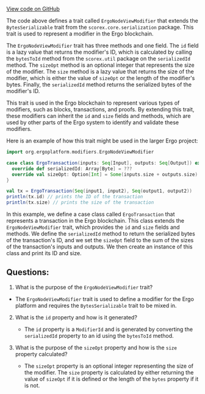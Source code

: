 [View code on GitHub](https://github.com/ergoplatform/ergo/src/main/scala/org/ergoplatform/modifiers/ErgoNodeViewModifier.scala)

The code above defines a trait called `ErgoNodeViewModifier` that extends the `BytesSerializable` trait from the `scorex.core.serialization` package. This trait is used to represent a modifier in the Ergo blockchain. 

The `ErgoNodeViewModifier` trait has three methods and one field. The `id` field is a lazy value that returns the modifier's ID, which is calculated by calling the `bytesToId` method from the `scorex.util` package on the `serializedId` method. The `sizeOpt` method is an optional integer that represents the size of the modifier. The `size` method is a lazy value that returns the size of the modifier, which is either the value of `sizeOpt` or the length of the modifier's bytes. Finally, the `serializedId` method returns the serialized bytes of the modifier's ID.

This trait is used in the Ergo blockchain to represent various types of modifiers, such as blocks, transactions, and proofs. By extending this trait, these modifiers can inherit the `id` and `size` fields and methods, which are used by other parts of the Ergo system to identify and validate these modifiers.

Here is an example of how this trait might be used in the larger Ergo project:

```scala
import org.ergoplatform.modifiers.ErgoNodeViewModifier

case class ErgoTransaction(inputs: Seq[Input], outputs: Seq[Output]) extends ErgoNodeViewModifier {
  override def serializedId: Array[Byte] = ???
  override val sizeOpt: Option[Int] = Some(inputs.size + outputs.size)
}

val tx = ErgoTransaction(Seq(input1, input2), Seq(output1, output2))
println(tx.id) // prints the ID of the transaction
println(tx.size) // prints the size of the transaction
``` 

In this example, we define a case class called `ErgoTransaction` that represents a transaction in the Ergo blockchain. This class extends the `ErgoNodeViewModifier` trait, which provides the `id` and `size` fields and methods. We define the `serializedId` method to return the serialized bytes of the transaction's ID, and we set the `sizeOpt` field to the sum of the sizes of the transaction's inputs and outputs. We then create an instance of this class and print its ID and size.
## Questions: 
 1. What is the purpose of the `ErgoNodeViewModifier` trait?
   - The `ErgoNodeViewModifier` trait is used to define a modifier for the Ergo platform and requires the `BytesSerializable` trait to be mixed in.

2. What is the `id` property and how is it generated?
   - The `id` property is a `ModifierId` and is generated by converting the `serializedId` property to an id using the `bytesToId` method.

3. What is the purpose of the `sizeOpt` property and how is the `size` property calculated?
   - The `sizeOpt` property is an optional integer representing the size of the modifier. The `size` property is calculated by either returning the value of `sizeOpt` if it is defined or the length of the `bytes` property if it is not.